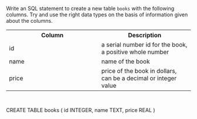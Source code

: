 Write an SQL statement to create a new table `books` with the following columns. Try and use the right data types on the basis of information given about the columns.

<table>
    <tr>
        <th width='50%'>Column</th>
        <th width='50%'>Description</th>
    </tr>
    <tr>
        <td width='50%'>id</td>
        <td width='50%'>a serial number id for the book, a positive whole number</td>
    </tr>
    <tr>
        <td width='50%'>name</td>
        <td width='50%'>name of the book</td>
    </tr>
    <tr>
        <td width='50%'>price</td>
        <td width='50%'>price of the book in dollars, can be a decimal or integer value</td>
    </tr>
</table>



<Editor lang="sql" dbName="students3-v1.db" focusTableAfterRun="books" type="exercise">
<code>

</code>

<solution>
CREATE TABLE books (
                        id INTEGER,
                        name TEXT,
                        price REAL
                   )
</solution>
</Editor>